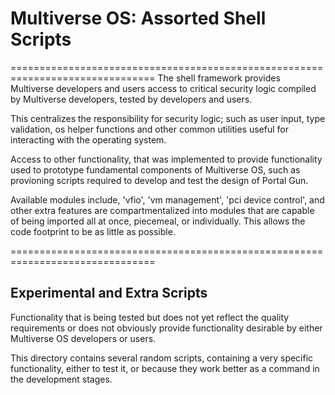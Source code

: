 # Multiverse OS: Assorted Shell Scripts
===============================================================================
The shell framework provides Multiverse developers and users access to critical
security logic compiled by Multiverse developers, tested by developers and
users.

This centralizes the responsibility for security logic; such as user input,
type validation, os helper functions and other common utilities useful for
interacting with the operating system.

Access to other functionality, that was implemented to provide functionality
used to prototype fundamental components of Multiverse OS, such as provioning
scripts required to develop and test the design of Portal Gun.

Available modules include, 'vfio', 'vm management', 'pci device control', and
other extra features are compartmentalized into modules that are capable of
being imported all at once, piecemeal, or individually. This allows the code
footprint to be as little as possible.


===============================================================================
## Experimental and Extra Scripts
Functionality that is being tested but does not yet reflect the quality
requirements or does not obviously provide functionality desirable by either
Multiverse OS developers or users. 

This directory contains several random scripts, containing a very specific
functionality, either to test it, or because they work better as a command
in the development stages. 





